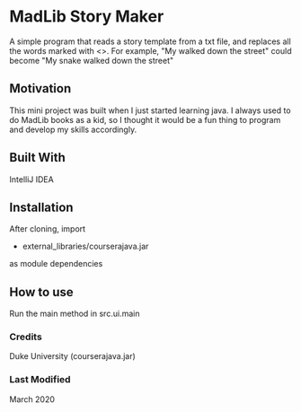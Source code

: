 # MadLib Story Maker
A simple program that reads a story template from a txt file, and replaces all the words marked with <>. For example,
"My <animal> walked down the street" could become "My snake walked down the street"


## Motivation
This mini project was built when I just started learning java. I always used to do MadLib books as a kid, so I thought
it would be a fun thing to program and develop my skills accordingly.

## Built With
IntelliJ IDEA

## Installation
After cloning, import
- external_libraries/courserajava.jar

as module dependencies

## How to use
Run the main method in src.ui.main

### Credits
Duke University (courserajava.jar)

### Last Modified
March 2020
